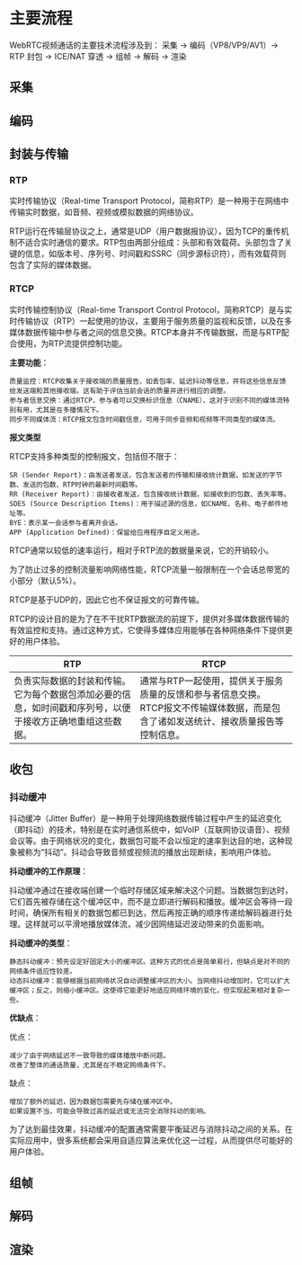 # 主要流程
WebRTC视频通话的主要技术流程涉及到：
采集 → 编码（VP8/VP9/AV1）→ RTP 封包 → ICE/NAT 穿透 → 组帧 → 解码 → 渲染

## 采集

## 编码

## 封装与传输 
### RTP
实时传输协议（Real-time Transport Protocol，简称RTP）是一种用于在网络中传输实时数据，如音频、视频或模拟数据的网络协议。

RTP运行在传输层协议之上，通常是UDP（用户数据报协议），因为TCP的重传机制不适合实时通信的要求。RTP包由两部分组成：头部和有效载荷。头部包含了关键的信息，如版本号、序列号、时间戳和SSRC（同步源标识符），而有效载荷则包含了实际的媒体数据。

### RTCP
实时传输控制协议（Real-time Transport Control Protocol，简称RTCP）是与实时传输协议（RTP）一起使用的协议，主要用于服务质量的监视和反馈，以及在多媒体数据传输中参与者之间的信息交换。RTCP本身并不传输数据，而是与RTP配合使用，为RTP流提供控制功能。

**主要功能**：
```
质量监控：RTCP收集关于接收端的质量报告，如丢包率、延迟抖动等信息，并将这些信息反馈给发送端和其他接收端。这有助于评估当前会话的质量并进行相应的调整。
参与者信息交换：通过RTCP，参与者可以交换标识信息（CNAME），这对于识别不同的媒体流特别有用，尤其是在多播情况下。
同步不同媒体流：RTCP报文包含时间戳信息，可用于同步音频和视频等不同类型的媒体流。
```
**报文类型**

RTCP支持多种类型的控制报文，包括但不限于：
```
SR (Sender Report)：由发送者发送，包含发送者的传输和接收统计数据，如发送的字节数、发送的包数、RTP时钟的最新时间戳等。
RR (Receiver Report)：由接收者发送，包含接收统计数据，如接收到的包数、丢失率等。
SDES (Source Description Items)：用于描述源的信息，如CNAME、名称、电子邮件地址等。
BYE：表示某一会话参与者离开会话。
APP (Application Defined)：保留给应用程序自定义用途。
```
RTCP通常以较低的速率运行，相对于RTP流的数据量来说，它的开销较小。

为了防止过多的控制流量影响网络性能，RTCP流量一般限制在一个会话总带宽的小部分（默认5%）。

RTCP是基于UDP的，因此它也不保证报文的可靠传输。

RTCP的设计目的是为了在不干扰RTP数据流的前提下，提供对多媒体数据传输的有效监控和支持。通过这种方式，它使得多媒体应用能够在各种网络条件下提供更好的用户体验。

|RTP|RTCP|
|---|---|
|负责实际数据的封装和传输。它为每个数据包添加必要的信息，如时间戳和序列号，以便于接收方正确地重组这些数据。|通常与RTP一起使用，提供关于服务质量的反馈和参与者信息交换。RTCP报文不传输媒体数据，而是包含了诸如发送统计、接收质量报告等控制信息。|

## 收包

### 抖动缓冲
抖动缓冲（Jitter Buffer）是一种用于处理网络数据传输过程中产生的延迟变化（即抖动）的技术，特别是在实时通信系统中，如VoIP（互联网协议语音）、视频会议等。由于网络状况的变化，数据包可能不会以恒定的速率到达目的地，这种现象被称为“抖动”。抖动会导致音频或视频流的播放出现断续，影响用户体验。

**抖动缓冲的工作原理**：

抖动缓冲通过在接收端创建一个临时存储区域来解决这个问题。当数据包到达时，它们首先被存储在这个缓冲区中，而不是立即进行解码和播放。缓冲区会等待一段时间，确保所有相关的数据包都已到达，然后再按正确的顺序传递给解码器进行处理。这样就可以平滑地播放媒体流，减少因网络延迟波动带来的负面影响。

**抖动缓冲的类型**：
```
静态抖动缓冲：预先设定好固定大小的缓冲区。这种方式的优点是简单易行，但缺点是对不同的网络条件适应性较差。
动态抖动缓冲：能够根据当前网络状况自动调整缓冲区的大小。当网络抖动增加时，它可以扩大缓冲区；反之，则缩小缓冲区。这使得它能更好地适应网络环境的变化，但实现起来相对复杂一些。
```
**优缺点**：

优点：
```
减少了由于网络延迟不一致导致的媒体播放中断问题。
改善了整体的通话质量，尤其是在不稳定网络条件下。
```
缺点：
```
增加了额外的延迟，因为数据包需要先存储在缓冲区中。
如果设置不当，可能会导致过高的延迟或无法完全消除抖动的影响。
```
为了达到最佳效果，抖动缓冲的配置通常需要平衡延迟与消除抖动之间的关系。在实际应用中，很多系统都会采用自适应算法来优化这一过程，从而提供尽可能好的用户体验。


## 组帧

## 解码

## 渲染

#
